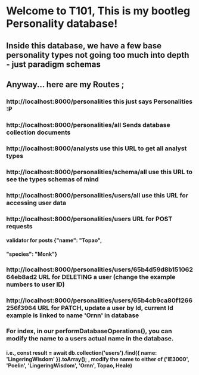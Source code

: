 # Welcome to T101, This is my bootleg Personality database!
##  Inside this database, we have a few base personality types not going too much into depth - just paradigm schemas
##  Anyway... here are my Routes ; 
###  http://localhost:8000/personalities   this just says Personalities :P
###  http://localhost:8000/personalities/all    Sends database collection documents
###  http://localhost:8000/analysts   use this URL to get all analyst types
###  http://localhost:8000/personalities/schema/all   use this URL to see the types schemas of mind
###  http://localhost:8000/personalities/users/all   use this URL for accessing user data
###  http://localhost:8000/personalities/users  URL for POST requests  
#### validator for posts {"name": "Topao",
#### "species": "Monk"}
###  http://localhost:8000/personalities/users/65b4d59d8b15106264eb8ad2 URL for DELETING a user (change the example numbers to user ID)
###  http://localhost:8000/personalities/users/65b4cb9ca80f1266256f3964  URL for PATCH, update a user by Id, current Id example is linked to name 'Ornn' in database
### For index, in our  performDatabaseOperations(), you can modify the name to a users actual name in the database. 
#### i.e., const result = await db.collection('users').find({ name: 'LingeringWisdom' }).toArray(); , modify the name to either of ('IE3000', 'Poelin', 'LingeringWisdom', 'Ornn', Topao, Heale) 
